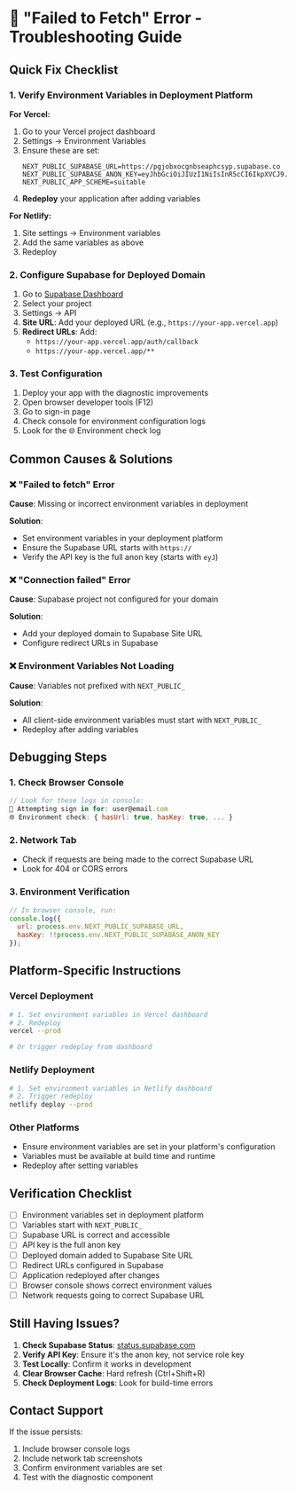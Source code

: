 # 🚨 "Failed to Fetch" Error - Troubleshooting Guide

## Quick Fix Checklist

### 1. **Verify Environment Variables in Deployment Platform**

**For Vercel:**
1. Go to your Vercel project dashboard
2. Settings → Environment Variables
3. Ensure these are set:
   ```
   NEXT_PUBLIC_SUPABASE_URL=https://pgjobxocgnbseaphcsyp.supabase.co
   NEXT_PUBLIC_SUPABASE_ANON_KEY=eyJhbGciOiJIUzI1NiIsInR5cCI6IkpXVCJ9.eyJpc3MiOiJzdXBhYmFzZSIsInJlZiI6InBnam9ieG9jZ25ic2VhcGhjc3lwIiwicm9sZSI6ImFub24iLCJpYXQiOjE3NTM3ODc1MTQsImV4cCI6MjA2OTM2MzUxNH0.p12RKXGqBMdNDL94QyRMmSetGACkzEISTPYWKkH9NIU
   NEXT_PUBLIC_APP_SCHEME=suitable
   ```
4. **Redeploy** your application after adding variables

**For Netlify:**
1. Site settings → Environment variables
2. Add the same variables as above
3. Redeploy

### 2. **Configure Supabase for Deployed Domain**

1. Go to [Supabase Dashboard](https://app.supabase.com)
2. Select your project
3. Settings → API
4. **Site URL**: Add your deployed URL (e.g., `https://your-app.vercel.app`)
5. **Redirect URLs**: Add:
   - `https://your-app.vercel.app/auth/callback`
   - `https://your-app.vercel.app/**`

### 3. **Test Configuration**

1. Deploy your app with the diagnostic improvements
2. Open browser developer tools (F12)
3. Go to sign-in page
4. Check console for environment configuration logs
5. Look for the 🌐 Environment check log

## Common Causes & Solutions

### ❌ **"Failed to fetch" Error**

**Cause**: Missing or incorrect environment variables in deployment

**Solution**: 
- Set environment variables in your deployment platform
- Ensure the Supabase URL starts with `https://`
- Verify the API key is the full anon key (starts with `eyJ`)

### ❌ **"Connection failed" Error**

**Cause**: Supabase project not configured for your domain

**Solution**:
- Add your deployed domain to Supabase Site URL
- Configure redirect URLs in Supabase

### ❌ **Environment Variables Not Loading**

**Cause**: Variables not prefixed with `NEXT_PUBLIC_`

**Solution**:
- All client-side environment variables must start with `NEXT_PUBLIC_`
- Redeploy after adding variables

## Debugging Steps

### 1. **Check Browser Console**
```javascript
// Look for these logs in console:
🔐 Attempting sign in for: user@email.com
🌐 Environment check: { hasUrl: true, hasKey: true, ... }
```

### 2. **Network Tab**
- Check if requests are being made to the correct Supabase URL
- Look for 404 or CORS errors

### 3. **Environment Verification**
```javascript
// In browser console, run:
console.log({
  url: process.env.NEXT_PUBLIC_SUPABASE_URL,
  hasKey: !!process.env.NEXT_PUBLIC_SUPABASE_ANON_KEY
});
```

## Platform-Specific Instructions

### **Vercel Deployment**
```bash
# 1. Set environment variables in Vercel dashboard
# 2. Redeploy
vercel --prod

# Or trigger redeploy from dashboard
```

### **Netlify Deployment**
```bash
# 1. Set environment variables in Netlify dashboard
# 2. Trigger redeploy
netlify deploy --prod
```

### **Other Platforms**
- Ensure environment variables are set in your platform's configuration
- Variables must be available at build time and runtime
- Redeploy after setting variables

## Verification Checklist

- [ ] Environment variables set in deployment platform
- [ ] Variables start with `NEXT_PUBLIC_`
- [ ] Supabase URL is correct and accessible
- [ ] API key is the full anon key
- [ ] Deployed domain added to Supabase Site URL
- [ ] Redirect URLs configured in Supabase
- [ ] Application redeployed after changes
- [ ] Browser console shows correct environment values
- [ ] Network requests going to correct Supabase URL

## Still Having Issues?

1. **Check Supabase Status**: [status.supabase.com](https://status.supabase.com)
2. **Verify API Key**: Ensure it's the anon key, not service role key
3. **Test Locally**: Confirm it works in development
4. **Clear Browser Cache**: Hard refresh (Ctrl+Shift+R)
5. **Check Deployment Logs**: Look for build-time errors

## Contact Support

If the issue persists:
1. Include browser console logs
2. Include network tab screenshots
3. Confirm environment variables are set
4. Test with the diagnostic component

